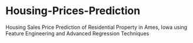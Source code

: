 # Housing-Prices-Prediction
Housing Sales Price Prediction of Residential Property in Ames, Iowa using Feature Engineering and Advanced Regression Techniques
